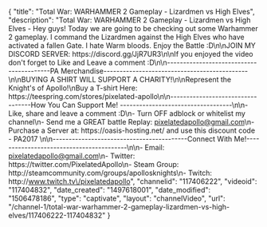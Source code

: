 {
    "title": "Total War: WARHAMMER 2 Gameplay - Lizardmen vs High Elves",
    "description": "Total War: WARHAMMER 2 Gameplay - Lizardmen vs High Elves - Hey guys!  Today we are going to be checking out some Warhammer 2 gameplay.  I command the Lizardmen against the High Elves who have activated a fallen Gate.  I hate Warm bloods.  Enjoy the Battle :D\n\nJOIN MY DISCORD SERVER: https:\/\/discord.gg\/JjR7UR3\n\nIf you enjoyed the video don't forget to Like and Leave a comment :D\n\n-----------------------------------------PA Merchandise---------------------------------------------\n\nBUYING A SHIRT WILL SUPPORT A CHARITY!\n\nRepresent the Knight's of Apollo!\nBuy a T-shirt Here: https:\/\/teespring.com\/stores\/pixelated-apollo\n\n----------------------------------How You Can Support Me! -----------------------------------\n\n- Like, share and leave a comment :D\n- Turn OFF adblock or whitelist my channel\n- Send me a GREAT battle Replay: pixelatedapollo@gmail.com\n- Purchase a Server at: https:\/\/oasis-hosting.net\/ and use this discount code - PA2017 \n\n------------------------------------------Connect With Me!-----------------------------------------\n\n- Email: pixelatedapollo@gmail.com\n- Twitter: https:\/\/twitter.com\/PixelatedApollo\n- Steam Group:  http:\/\/steamcommunity.com\/groups\/apollosknights\n- Twitch: http:\/\/www.twitch.tv\/pixelatedapollo",
    "channelid": "117406222",
    "videoid": "117404832",
    "date_created": "1497618001",
    "date_modified": "1506478186",
    "type": "captivate",
    "layout": "channelVideo",
    "url": "\/channel-1\/total-war-warhammer-2-gameplay-lizardmen-vs-high-elves\/117406222-117404832"
}